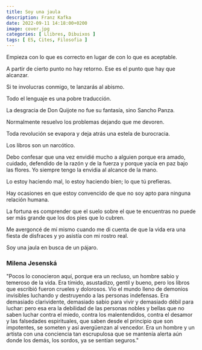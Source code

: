 ```yaml
---
title: Soy una jaula
description: Franz Kafka
date: 2022-09-11 14:18:00+0200
image: cover.jpg
categories: [ Llibres, Dibuixos ]
tags: [ ES, Cites, Filosofia ]
---
```


Empieza con lo que es correcto en lugar de con lo que es aceptable.

A partir de cierto punto no hay retorno. Ese es el punto que hay que alcanzar.

Si te involucras conmigo, te lanzarás al abismo.

Todo el lenguaje es una pobre traducción.

La desgracia de Don Quijote no fue su fantasía, sino Sancho Panza.

Normalmente resuelvo los problemas dejando que me devoren.

Toda revolución se evapora y deja atrás una estela de burocracia.

Los libros son un narcótico.

Debo confesar que una vez envidié mucho a alguien porque era amado, cuidado, defendido de la razón y de la fuerza y porque yacía en paz bajo las flores. Yo siempre tengo la envidia al alcance de la mano.

Lo estoy haciendo mal, lo estoy haciendo bien; lo que tú prefieras.

Hay ocasiones en que estoy convencido de que no soy apto para ninguna relación humana.

La fortuna es comprender que el suelo sobre el que te encuentras no puede ser más grande que los dos pies que lo cubren.

Me avergoncé de mí mismo cuando me di cuenta de que la vida era una fiesta de disfraces y yo asistía con mi rostro real.

Soy una jaula en busca de un pájaro.


### **Milena Jesenská**

"Pocos lo conocieron aquí, porque era un recluso, un hombre sabio y temeroso de la vida. Era tímido, asustadizo, gentil y bueno, pero los libros que escribió fueron crueles y dolorosos. Vio el mundo lleno de demonios invisibles luchando y destruyendo a las personas indefensas. Era demasiado clarividente, demasiado sabio para vivir y demasiado débil para luchar: pero esa era la debilidad de las personas nobles y bellas que no saben luchar contra el miedo, contra los malentendidos, contra el desamor y las falsedades espirituales, que saben desde el principio que son impotentes, se someten y así avergüenzan al vencedor. Era un hombre y un artista con una conciencia tan escrupulosa que se mantenía alerta aún donde los demás, los sordos, ya se sentían seguros."
